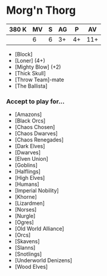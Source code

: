 # Morg'n Thorg
| 380 K  | MV | S | AG | P | AV |
| --- | --- | --- | --- | --- | --- |
| | 6 | 6 | 3+ | 4+ | 11+ |

* [Block]
* [Loner] (4+)
* [Mighty Blow] (+2)
* [Thick Skull]
* [Throw Team]-mate
* [The Ballista]

### Accept to play for...
* [Amazons]
* [Black Orcs]
* [Chaos Chosen]
* [Chaos Dwarves]
* [Chaos Renegades]
* [Dark Elves]
* [Dwarves]
* [Elven Union]
* [Goblins]
* [Halflings]
* [High Elves]
* [Humans]
* [Imperial Nobility]
* [Khorne]
* [Lizardmen]
* [Norses]
* [Nurgle]
* [Ogres]
* [Old World Alliance]
* [Orcs]
* [Skavens]
* [Slanns]
* [Snotlings]
* [Underworld Denizens]
* [Wood Elves]
